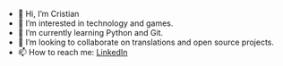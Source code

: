 - 👋 Hi, I’m Cristian
- 👀 I’m interested in technology and games.
- 🌱 I’m currently learning Python and Git.
- 💞️ I’m looking to collaborate on translations and open source projects.
- 📫 How to reach me: [LinkedIn](https://www.linkedin.com/in/cristiangtavares/)

<!---
cristiangtavares/cristiangtavares is a ✨ special ✨ repository because its `README.md` (this file) appears on your GitHub profile.
You can click the Preview link to take a look at your changes.
--->
